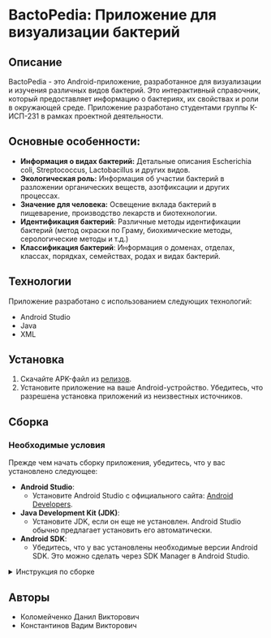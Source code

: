 # BactoPedia: Приложение для визуализации бактерий

## Описание

BactoPedia - это Android-приложение, разработанное для визуализации и изучения различных видов бактерий. Это интерактивный справочник, который предоставляет информацию о бактериях, их свойствах и роли в окружающей среде. Приложение разработано студентами группы К-ИСП-231 в рамках проектной деятельности.

## Основные особенности:

*   **Информация о видах бактерий:** Детальные описания Escherichia coli, Streptococcus, Lactobacillus и других видов.
*   **Экологическая роль:** Информация об участии бактерий в разложении органических веществ, азотфиксации и других процессах.
*   **Значение для человека:** Освещение вклада бактерий в пищеварение, производство лекарств и биотехнологии.
*   **Идентификация бактерий**: Различные методы идентификации бактерий (метод окраски по Граму, биохимические методы, серологические методы и т.д.)
*   **Классификация бактерий**: Информация о доменах, отделах, классах, порядках, семействах, родах и видах бактерий.

## Технологии

Приложение разработано с использованием следующих технологий:

*   Android Studio
*   Java
*   XML

## Установка

1.  Скачайте APK-файл из [релизов](https://github.com/LerMaq/bactopedia/releases).
2.  Установите приложение на ваше Android-устройство. Убедитесь, что разрешена установка приложений из неизвестных источников.

## Сборка

### Необходимые условия

Прежде чем начать сборку приложения, убедитесь, что у вас установлено следующее:

*   **Android Studio**:
    *   Установите Android Studio с официального сайта: [Android Developers](https://developer.android.com/studio).
*   **Java Development Kit (JDK)**:
    *   Установите JDK, если он еще не установлен. Android Studio обычно предлагает установить его автоматически.
*   **Android SDK**:
    *   Убедитесь, что у вас установлены необходимые версии Android SDK. Это можно сделать через SDK Manager в Android Studio.

<details>
<summary>Инструкция по сборке</summary>

### Шаги сборки

1.  **Клонирование репозитория**:
    *   Клонируйте репозиторий Bactopedia на свой локальный компьютер, используя Android Studio:
        * Закрыть открытый проект (если открыт).
        * Clone Repository.
        * Вставить в URL: `https://github.com/LerMaq/bactopedia.git`.
        * Нажать Clone.

2.  **Синхронизация Gradle**:
    *   После открытия проекта Android Studio автоматически начнет синхронизацию Gradle. Дождитесь завершения этого процесса.

3.  **Сборка приложения**:
    *   Перейдите в меню "Build" -> "Build Bundle(s) / APK(s)" -> "Build APK(s)".
    *   После успешной сборки APK-файл будет расположен в папке `app/build/outputs/apk/debug/`.

4.  **Подпись APK (для релизной версии)**:
    *   Для создания релизной версии приложения (которая будет опубликована) необходимо подписать APK.
    *   Перейдите в меню "Build" -> "Generate Signed App Bundle / APK".
    *   Выберите "APK" и нажмите "Next".
    *   Если у вас уже есть KeyStore, укажите его путь. Если нет, создайте новый, следуя инструкциям.
    *   Укажите пароль и другую необходимую информацию, нажмите "Next".
    *   Выберите тип сборки "release" и нажмите "Create".

### Пути к файлам сборки

*   **Отладочный APK**:
    `app/build/outputs/apk/debug/app-debug.apk`
*   **Релизный APK**:
    `app/build/outputs/apk/release/app-release.apk` (или путь, указанный при создании подписанного APK)
</details>

## Авторы

*   Коломейченко Данил Викторович
*   Константинов Вадим Викторович

